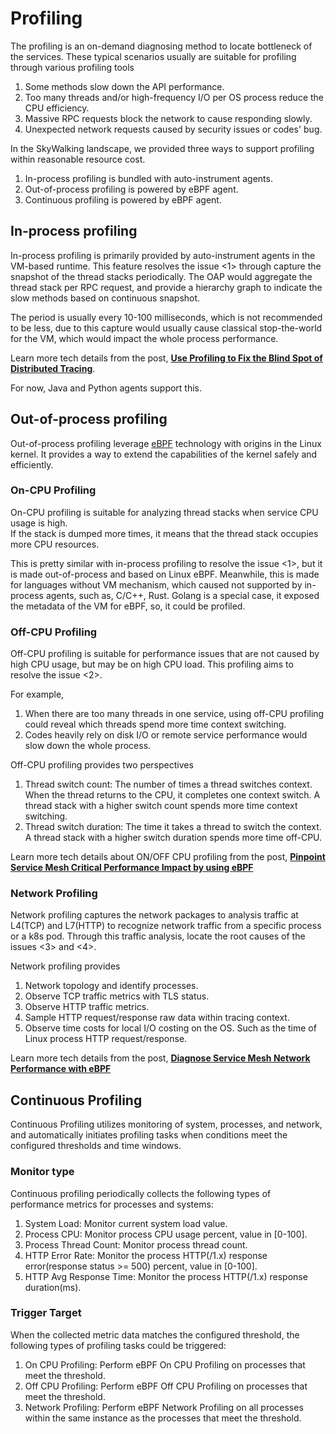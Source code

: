 # Profiling

The profiling is an on-demand diagnosing method to locate bottleneck of the services.
These typical scenarios usually are suitable for profiling through various profiling tools

1. Some methods slow down the API performance.
2. Too many threads and/or high-frequency I/O per OS process reduce the CPU efficiency.
3. Massive RPC requests block the network to cause responding slowly.
4. Unexpected network requests caused by security issues or codes' bug.

In the SkyWalking landscape, we provided three ways to support profiling within reasonable resource cost.

1. In-process profiling is bundled with auto-instrument agents.
2. Out-of-process profiling is powered by eBPF agent.
3. Continuous profiling is powered by eBPF agent.

## In-process profiling

In-process profiling is primarily provided by auto-instrument agents in the VM-based runtime.
This feature resolves the issue <1> through capture the snapshot of the thread stacks periodically.
The OAP would aggregate the thread stack per RPC request, and provide a hierarchy graph to indicate the slow methods
based
on continuous snapshot.

The period is usually every 10-100 milliseconds, which is not recommended to be less, due to this capture would usually
cause classical stop-the-world for the VM, which would impact the whole process performance.

Learn more tech details from the post, [**Use Profiling to Fix the Blind Spot of Distributed
Tracing**](sdk-profiling.md).

For now, Java and Python agents support this.

## Out-of-process profiling

Out-of-process profiling leverage [eBPF](https://ebpf.io/) technology with origins in the Linux kernel.
It provides a way to extend the capabilities of the kernel safely and efficiently.

### On-CPU Profiling

On-CPU profiling is suitable for analyzing thread stacks when service CPU usage is high.  
If the stack is dumped more times, it means that the thread stack occupies more CPU resources.

This is pretty similar with in-process profiling to resolve the issue <1>, but it is made out-of-process and based on
Linux eBPF.
Meanwhile, this is made for languages without VM mechanism, which caused not supported by in-process agents, such as,
C/C++, Rust. Golang is a special case, it exposed the metadata of the VM for eBPF, so, it could be profiled.

### Off-CPU Profiling

Off-CPU profiling is suitable for performance issues that are not caused by high CPU usage, but may be on high CPU load.
This profiling aims to resolve the issue <2>.

For example,

1. When there are too many threads in one service, using off-CPU profiling could reveal which threads spend
   more time context switching.
2. Codes heavily rely on disk I/O or remote service performance would slow down the whole process.

Off-CPU profiling provides two perspectives

1. Thread switch count: The number of times a thread switches context. When the thread returns to the CPU, it completes
   one context switch. A thread stack with a higher switch count spends more time context switching.
2. Thread switch duration: The time it takes a thread to switch the context. A thread stack with a higher switch
   duration spends more time off-CPU.

Learn more tech details about ON/OFF CPU profiling from the post, [**Pinpoint Service Mesh Critical Performance Impact
by using eBPF**](ebpf-cpu-profiling.md)

### Network Profiling

Network profiling captures the network packages to analysis traffic at L4(TCP) and L7(HTTP) to recognize network traffic
from a specific process or a k8s pod. Through this traffic analysis, locate the root causes of the issues <3> and <4>.

Network profiling provides

1. Network topology and identify processes.
2. Observe TCP traffic metrics with TLS status.
3. Observe HTTP traffic metrics.
4. Sample HTTP request/response raw data within tracing context.
5. Observe time costs for local I/O costing on the OS. Such as the time of Linux process HTTP request/response.

Learn more tech details from the post, [**Diagnose Service Mesh Network Performance with
eBPF**](../academy/diagnose-service-mesh-network-performance-with-ebpf.md)

## Continuous Profiling

Continuous Profiling utilizes monitoring of system, processes, and network, 
and automatically initiates profiling tasks when conditions meet the configured thresholds and time windows.

### Monitor type

Continuous profiling periodically collects the following types of performance metrics for processes and systems:
1. System Load: Monitor current system load value.
2. Process CPU: Monitor process CPU usage percent, value in [0-100].
3. Process Thread Count: Monitor process thread count.
4. HTTP Error Rate: Monitor the process HTTP(/1.x) response error(response status >= 500) percent, value in [0-100].
5. HTTP Avg Response Time: Monitor the process HTTP(/1.x) response duration(ms).

### Trigger Target

When the collected metric data matches the configured threshold, the following types of profiling tasks could be triggered:
1. On CPU Profiling: Perform eBPF On CPU Profiling on processes that meet the threshold.
2. Off CPU Profiling: Perform eBPF Off CPU Profiling on processes that meet the threshold.
3. Network Profiling: Perform eBPF Network Profiling on all processes within the same instance as the processes that meet the threshold.
